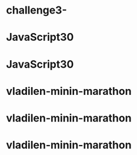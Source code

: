 # challenge3-
# JavaScript30
# JavaScript30
# vladilen-minin-marathon
# vladilen-minin-marathon
# vladilen-minin-marathon
